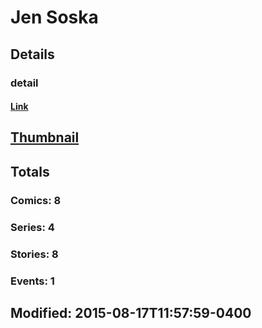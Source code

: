 # Jen  Soska 
## Details
### detail
#### [Link](http://marvel.com/comics/creators/12768/jen_soska?utm_campaign=apiRef&utm_source=225578a89fc76f3d20fbffda5d17a88d)
## [Thumbnail](http://i.annihil.us/u/prod/marvel/i/mg/b/40/image_not_available.jpg)
## Totals
### Comics: 8
### Series: 4
### Stories: 8
### Events: 1
## Modified: 2015-08-17T11:57:59-0400